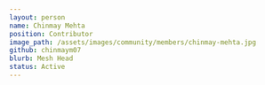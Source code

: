 ```yaml
---
layout: person
name: Chinmay Mehta
position: Contributor
image_path: /assets/images/community/members/chinmay-mehta.jpg
github: chinmaym07
blurb: Mesh Head
status: Active
---
```

